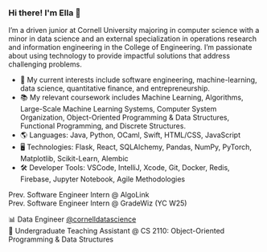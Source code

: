 ### Hi there! I'm Ella 👋

I’m a driven junior at Cornell University majoring in computer science with a minor in data science and an external specialization in operations research and information engineering in the College of Engineering. I’m passionate about using technology to provide impactful solutions that address challenging problems.

- 🔎 My current interests include software engineering, machine-learning, data science, quantitative finance, and entrepreneurship.
- 📚 My relevant coursework includes Machine Learning, Algorithms, Large-Scale Machine Learning Systems, Computer System Organization, Object-Oriented Programming & Data Structures, Functional Programming, and Discrete Structures.
- 🌎 Languages: Java, Python, OCaml, Swift, HTML/CSS, JavaScript
- 🖥️ Technologies: Flask, React, SQLAlchemy, Pandas, NumPy, PyTorch, Matplotlib, Scikit-Learn, Alembic
- 🛠️ Developer Tools: VSCode, IntelliJ, Xcode, Git, Docker, Redis, Firebase, Jupyter Notebook, Agile Methodologies

Prev. Software Engineer Intern @ AlgoLink<br/>
Prev. Software Engineer Intern @ GradeWiz (YC W25)<br/>

📊 Data Engineer [@cornelldatascience](https://github.com/CornellDataScience)<br/>
🏫 Undergraduate Teaching Assistant @ CS 2110: Object-Oriented Programming & Data Structures
